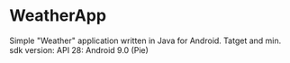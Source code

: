# WeatherApp
Simple "Weather" application written in Java for Android. Tatget and min. sdk version: API 28: Android 9.0 (Pie)
